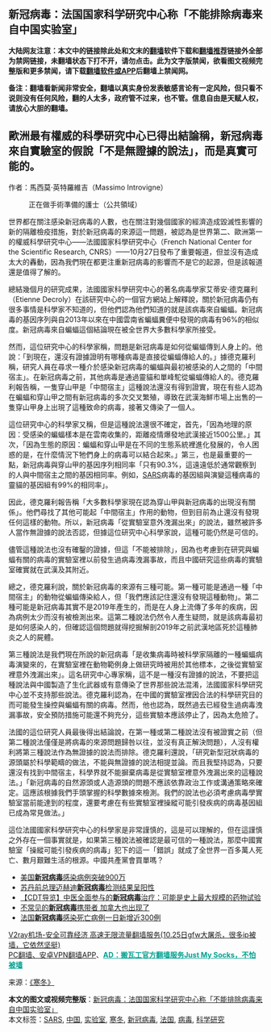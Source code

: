  <h2>新冠病毒：法国国家科学研究中心称「不能排除病毒来自中国实验室」</h2> <p class="notice"><b>大陆网友注意：本文中的链接除此处和文末的<a href="https://github.com/bannedbook/fanqiang" >翻墙</a>软件下载和<a href="https://github.com/killgcd/justmysocks/blob/master/README.md">翻墙推荐</a>链接外全部为禁网链接，未翻墙状态下打不开，请勿点击。此为文字版禁闻，欲看图文视频完整版和更多禁闻，请下载<a href="https://github.com/bannedbook/fanqiang">翻墙软件或APP</a>后翻墙上禁闻网。</p><p>备注：翻墙看新闻非常安全，翻墙以真实身份发表敏感言论有一定风险，但只看不说则没有任何风险，翻的人太多，政府管不过来，也不管。信息自由是天赋人权，请放心大胆的翻墙。</b></p>  <div class="entry"> <h2>&#27472;&#27954;&#26368;&#26377;&#27402;&#23041;&#30340;&#31185;&#23416;&#30740;&#31350;&#20013;&#24515;&#24050;&#24471;&#20986;&#32080;&#35542;&#31281;&#65292;&#26032;&#20896;&#30149;&#27602;&#20358;&#33258;&#23526;&#39511;&#23460;&#30340;&#20551;&#35498;&#12300;&#19981;&#26159;&#28961;&#35657;&#25818;&#30340;&#35498;&#27861;&#12301;&#65292;&#32780;&#26159;&#30495;&#23526;&#21487;&#33021;&#30340;&#12290;</h2> <p>&#20316;&#32773;&#65306;&#39340;&#35199;&#33707;&middot;&#33521;&#29305;&#32645;&#32173;&#21513;&#65288;Massimo Introvigne&#65289;</p> <figure id="attachment_23433" aria-describedby="caption-attachment-23433" style="width: 640px" ><source   type="image/webp"><source   type="image/jpeg"><figcaption id="caption-attachment-23433" >&#27491;&#22312;&#20570;&#25163;&#34899;&#28310;&#20633;&#30340;&#35703;&#22763;&#65288;&#20844;&#20849;&#38936;&#22495;&#65289;</figcaption></figure> <p>&#19990;&#30028;&#37117;&#22312;&#38364;&#27880;&#24863;&#26579;&#26032;&#20896;&#30149;&#27602;&#30340;&#20154;&#25976;&#65292;&#20063;&#22312;&#38364;&#27880;&#23565;&#24190;&#20491;&#22283;&#23478;&#30340;&#32147;&#28639;&#36896;&#25104;&#27584;&#28357;&#24615;&#24433;&#38911;&#30340;&#26032;&#30340;&#38548;&#38626;&#27298;&#30123;&#25514;&#26045;&#65292;&#23565;&#26044;&#26032;&#20896;&#30149;&#27602;&#30340;&#20358;&#28304;&#36889;&#19968;&#21839;&#38988;&#65292;&#34987;&#35469;&#28858;&#26159;&#19990;&#30028;&#31532;&#20108;&#12289;&#27472;&#27954;&#31532;&#19968;&#30340;&#27402;&#23041;&#31185;&#23416;&#30740;&#31350;&#20013;&#24515;&mdash;&mdash;&#27861;&#22283;&#22283;&#23478;&#31185;&#23416;&#30740;&#31350;&#20013;&#24515;&#65288;French National Center for the Scientific Research, CNRS&#65289;&mdash;&mdash;10&#26376;27&#26085;&#30332;&#24067;&#20102;&#37325;&#35201;&#22577;&#36947;&#65292;&#20294;&#20006;&#27794;&#26377;&#36896;&#25104;&#22826;&#22823;&#30340;&#36703;&#21205;&#65292;&#22240;&#28858;&#25105;&#20497;&#29694;&#22312;&#37117;&#26356;&#27880;&#37325;&#26032;&#20896;&#30149;&#27602;&#30340;&#24433;&#38911;&#32780;&#19981;&#26159;&#23427;&#30340;&#36215;&#28304;&#65292;&#20294;&#26159;&#35442;&#22577;&#36947;&#36996;&#26159;&#20540;&#24471;&#20102;&#35299;&#30340;&#12290;</p> <p>&#32317;&#32080;&#24190;&#20491;&#26376;&#30340;&#30740;&#31350;&#25104;&#26524;&#65292;&#27861;&#22283;&#22283;&#23478;&#31185;&#23416;&#30740;&#31350;&#20013;&#24515;&#30340;&#33879;&#21517;&#30149;&#27602;&#23416;&#23478;&#33406;&#33922;&#23433;&middot;&#24503;&#20811;&#32645;&#21033;&#65288;Etienne Decroly&#65289;&#22312;&#35442;&#30740;&#31350;&#20013;&#24515;&#30340;&#19968;&#20491;&#23448;&#26041;&#32178;&#31449;&#19978;&#35299;&#37323;&#35498;&#65292;&#38364;&#26044;&#26032;&#20896;&#30149;&#27602;&#20173;&#26377;&#24456;&#22810;&#20107;&#24773;&#26159;&#31185;&#23416;&#23478;&#19981;&#30693;&#36947;&#30340;&#65292;&#20294;&#20182;&#20497;&#35469;&#28858;&#20182;&#20497;&#30693;&#36947;&#30340;&#23601;&#26159;&#35442;&#30149;&#27602;&#20358;&#33258;&#34649;&#34656;&#12290;&#26032;&#20896;&#30149;&#27602;&#30340;&#22522;&#22240;&#24207;&#21015;&#33287;&#33258;2013&#24180;&#20197;&#20358;&#22312;&#20013;&#22283;&#38642;&#21335;&#30465;&#34649;&#34656;&#31966;&#20415;&#20013;&#30332;&#29694;&#30340;&#30149;&#27602;&#26377;96%&#30340;&#30456;&#20284;&#24230;&#12290;&#26032;&#20896;&#30149;&#27602;&#20358;&#33258;&#34649;&#34656;&#36889;&#20491;&#32080;&#35542;&#29694;&#22312;&#34987;&#20840;&#19990;&#30028;&#22823;&#22810;&#25976;&#31185;&#23416;&#23478;&#25152;&#25509;&#21463;&#12290;</p>  <p>&#28982;&#32780;&#65292;&#36889;&#20301;&#30740;&#31350;&#20013;&#24515;&#30340;&#31185;&#23416;&#23478;&#31281;&#65292;&#21839;&#38988;&#26159;&#26032;&#20896;&#30149;&#27602;&#26159;&#22914;&#20309;&#24478;&#34649;&#34656;&#20659;&#21040;&#20154;&#36523;&#19978;&#30340;&#12290;&#20182;&#35498;&#65306;&#12300;&#21040;&#29694;&#22312;&#65292;&#36996;&#27794;&#26377;&#35657;&#25818;&#35657;&#26126;&#26377;&#21738;&#31278;&#30149;&#27602;&#26159;&#30452;&#25509;&#24478;&#34649;&#34656;&#20659;&#32102;&#20154;&#30340;&#12290;&#12301;&#25818;&#24503;&#20811;&#32645;&#21033;&#31281;&#65292;&#30740;&#31350;&#20154;&#21729;&#22312;&#23563;&#27714;&#19968;&#31278;&#20171;&#26044;&#24863;&#26579;&#26032;&#20896;&#30149;&#27602;&#30340;&#34649;&#34656;&#33287;&#26368;&#21021;&#34987;&#24863;&#26579;&#30340;&#20154;&#20043;&#38291;&#30340;&#12300;&#20013;&#38291;&#23487;&#20027;&#12301;&#12290;&#22312;&#26032;&#20896;&#30149;&#27602;&#20043;&#21069;&#65292;&#20854;&#20182;&#30149;&#27602;&#26159;&#36890;&#36942;&#38728;&#35987;&#21644;&#21934;&#23792;&#39389;&#24478;&#34649;&#34656;&#20659;&#32102;&#20154;&#30340;&#12290;&#24503;&#20811;&#32645;&#21033;&#22577;&#21578;&#31281;&#65292;&#19968;&#38587;&#31359;&#23665;&#30002;&#26159;&#12300;&#20013;&#38291;&#23487;&#20027;&#12301;&#36889;&#31278;&#35498;&#27861;&#36996;&#27794;&#26377;&#24471;&#21040;&#35657;&#23526;&#65292;&#29694;&#22312;&#26377;&#20123;&#20154;&#35469;&#28858;&#22312;&#34649;&#34656;&#21644;&#31359;&#23665;&#30002;&#20043;&#38291;&#26377;&#26032;&#20896;&#30149;&#27602;&#30340;&#22810;&#27425;&#20132;&#21449;&#32321;&#27542;&#65292;&#23566;&#33268;&#22312;&#27494;&#28450;&#28023;&#39854;&#24066;&#22580;&#19978;&#20986;&#21806;&#30340;&#19968;&#38587;&#31359;&#23665;&#30002;&#36523;&#19978;&#20986;&#29694;&#20102;&#36889;&#31278;&#33268;&#21629;&#30340;&#30149;&#27602;&#65292;&#25509;&#33879;&#21448;&#20659;&#26579;&#20102;&#19968;&#20491;&#20154;&#12290;</p> <p>&#36889;&#20301;&#30740;&#31350;&#20013;&#24515;&#30340;&#31185;&#23416;&#23478;&#21448;&#31281;&#65292;&#20294;&#26159;&#36889;&#31278;&#35498;&#27861;&#36996;&#24456;&#19981;&#30906;&#23450;&#65292;&#39318;&#20808;&#65292;&#12300;&#22240;&#28858;&#22320;&#29702;&#30340;&#21407;&#22240;&#65306;&#21463;&#24863;&#26579;&#30340;&#34649;&#34656;&#27171;&#26412;&#26159;&#22312;&#38642;&#21335;&#25910;&#38598;&#30340;&#65292;&#36317;&#38626;&#30123;&#24773;&#29190;&#30332;&#22320;&#27494;&#28450;&#25509;&#36817;1500&#20844;&#37324;&#12290;&#12301;&#20854;&#27425;&#65292;&#12300;&#22240;&#28858;&#29983;&#24907;&#30340;&#21407;&#22240;&#65306;&#34649;&#34656;&#21644;&#31359;&#23665;&#30002;&#26159;&#22312;&#19981;&#21516;&#30340;&#29983;&#24907;&#31995;&#32113;&#35041;&#36914;&#21270;&#30332;&#23637;&#30340;&#65292;&#20196;&#20154;&#22256;&#24785;&#30340;&#26159;&#65292;&#22312;&#20160;&#40636;&#24773;&#27841;&#19979;&#29280;&#20497;&#36523;&#19978;&#30340;&#30149;&#27602;&#21487;&#20197;&#32080;&#21512;&#36215;&#20358;&#12290;&#12301;&#31532;&#19977;&#65292;&#20063;&#26159;&#26368;&#37325;&#35201;&#30340;&#19968;&#40670;&#65292;&#26032;&#20896;&#30149;&#27602;&#33287;&#31359;&#23665;&#30002;&#30340;&#22522;&#22240;&#24207;&#21015;&#30456;&#21516;&#29575;&#12300;&#21482;&#26377;90.3%&#65292;&#36889;&#36960;&#36960;&#20302;&#26044;&#36890;&#24120;&#35264;&#23519;&#21040;&#30340;&#20154;&#33287;&#20013;&#38291;&#23487;&#20027;&#20043;&#38291;&#30340;&#22522;&#22240;&#30456;&#21516;&#29575;&#12290;&#20363;&#22914;&#65292;<a href="https://www.bannedbook.org/bnews/tag/sars/" class="st_tag internal_tag" rel="tag" title="标签 SARS 下的日志">SARS</a>&#30149;&#27602;&#30340;&#22522;&#22240;&#32068;&#33287;&#28436;&#35722;&#36889;&#31278;&#30149;&#27602;&#30340;&#38728;&#35987;&#30340;&#22522;&#22240;&#32068;&#26377;99%&#30340;&#30456;&#21516;&#29575;&#12301;&#12290;</p> <p>&#22240;&#27492;&#65292;&#24503;&#20811;&#32645;&#21033;&#22577;&#21578;&#31281;&#12300;&#22823;&#22810;&#25976;&#31185;&#23416;&#23478;&#29694;&#22312;&#35469;&#28858;&#31359;&#23665;&#30002;&#33287;&#26032;&#20896;&#30149;&#27602;&#30340;&#20986;&#29694;&#27794;&#26377;&#38364;&#20418;&#12301;&#12290;&#20182;&#20497;&#23563;&#25214;&#20102;&#20854;&#20182;&#21487;&#33021;&#36215;&#12300;&#20013;&#38291;&#23487;&#20027;&#12301;&#20316;&#29992;&#30340;&#21205;&#29289;&#65292;&#20294;&#21040;&#30446;&#21069;&#28858;&#27490;&#36996;&#27794;&#26377;&#30332;&#29694;&#20219;&#20309;&#36889;&#27171;&#30340;&#21205;&#29289;&#12290;&#25152;&#20197;&#65292;&#26032;&#20896;&#30149;&#27602;&#12300;&#24478;&#23526;&#39511;&#23460;&#24847;&#22806;&#27945;&#28431;&#20986;&#20358;&#12301;&#30340;&#35498;&#27861;&#65292;&#38614;&#28982;&#34987;&#35377;&#22810;&#20154;&#30070;&#20316;&#28961;&#35657;&#25818;&#30340;&#35498;&#27861;&#21542;&#35469;&#65292;&#20294;&#25818;&#36889;&#20301;&#30740;&#31350;&#20013;&#24515;&#31185;&#23416;&#23478;&#35498;&#65292;&#36889;&#31278;&#21487;&#33021;&#20173;&#28982;&#26159;&#21487;&#20449;&#30340;&#12290;</p>  <p>&#20760;&#31649;&#36889;&#31278;&#35498;&#27861;&#20063;&#27794;&#26377;&#30906;&#38015;&#30340;&#35657;&#25818;&#65292;&#20294;&#36889;&#12300;&#19981;&#33021;&#34987;&#25490;&#38500;&#12301;&#65292;&#22240;&#28858;&#20063;&#32771;&#24942;&#21040;&#22312;&#30740;&#31350;&#33287;&#34649;&#34656;&#26377;&#38364;&#30340;&#30149;&#27602;&#30340;&#23526;&#39511;&#23460;&#35041;&#20197;&#21069;&#30332;&#29983;&#36942;&#30149;&#27602;&#27945;&#28431;&#20107;&#25925;&#65292;&#32780;&#19988;&#20013;&#22283;&#30740;&#31350;&#36889;&#20123;&#30149;&#27602;&#30340;&#23526;&#39511;&#23460;&#30906;&#23526;&#23601;&#22312;&#27494;&#28450;&#21450;&#20854;&#38468;&#36817;&#12290;</p> <p>&#32317;&#20043;&#65292;&#24503;&#20811;&#32645;&#21033;&#35498;&#65292;&#38364;&#26044;&#26032;&#20896;&#30149;&#27602;&#30340;&#20358;&#28304;&#26377;&#19977;&#31278;&#21487;&#33021;&#12290;&#31532;&#19968;&#31278;&#21487;&#33021;&#26159;&#36890;&#36942;&#19968;&#31278;&#12300;&#20013;&#38291;&#23487;&#20027;&#12301;&#30340;&#21205;&#29289;&#24478;&#34649;&#34656;&#20659;&#26579;&#32102;&#20154;&#65292;&#20294;&#12300;&#25105;&#20497;&#25033;&#35442;&#35352;&#20303;&#36996;&#27794;&#26377;&#30332;&#29694;&#36889;&#31278;&#21205;&#29289;&#12301;&#12290;&#31532;&#20108;&#31278;&#21487;&#33021;&#26159;&#26032;&#20896;&#30149;&#27602;&#20854;&#23526;&#19981;&#26159;2019&#24180;&#29986;&#29983;&#30340;&#65292;&#32780;&#26159;&#22312;&#20154;&#36523;&#19978;&#27969;&#20659;&#20102;&#22810;&#24180;&#30340;&#30142;&#30149;&#65292;&#22240;&#28858;&#30149;&#20363;&#22826;&#23569;&#32780;&#27794;&#26377;&#34987;&#27298;&#28204;&#20986;&#20358;&#12290;&#36889;&#31532;&#20108;&#31278;&#35498;&#27861;&#20173;&#28982;&#20196;&#20154;&#29986;&#29983;&#30097;&#21839;&#65292;&#23601;&#26159;&#35442;&#30149;&#27602;&#26368;&#21021;&#26159;&#22914;&#20309;&#24863;&#26579;&#20154;&#30340;&#65292;&#20294;&#30906;&#35469;&#36889;&#20491;&#21839;&#38988;&#23601;&#24471;&#25366;&#25496;&#35299;&#21078;2019&#24180;&#20043;&#21069;&#27494;&#28450;&#22320;&#21312;&#27515;&#26044;&#36889;&#31278;&#32954;&#28814;&#20043;&#20154;&#30340;&#23629;&#39636;&#12290;</p> <p>&#31532;&#19977;&#31278;&#35498;&#27861;&#26159;&#25105;&#20497;&#29694;&#22312;&#25152;&#35498;&#30340;&#26032;&#20896;&#30149;&#27602;&#12300;&#26159;&#25910;&#38598;&#30149;&#27602;&#26178;&#34987;&#31185;&#23416;&#23478;&#38548;&#38626;&#30340;&#19968;&#31278;&#34649;&#34656;&#30149;&#27602;&#28436;&#35722;&#20358;&#30340;&#65292;&#22312;&#23526;&#39511;&#23460;&#35041;&#22312;&#21205;&#29289;&#31684;&#20363;&#36523;&#19978;&#20570;&#30740;&#31350;&#26178;&#34987;&#29992;&#26044;&#20854;&#20182;&#27161;&#26412;&#65292;&#20043;&#24460;&#24478;&#23526;&#39511;&#23460;&#35041;&#24847;&#22806;&#27945;&#28431;&#20986;&#20358;&#12301;&#12290;&#36889;&#21517;&#30740;&#31350;&#20013;&#24515;&#23560;&#23478;&#31281;&#65292;&#36889;&#19981;&#26159;&#19968;&#31278;&#27794;&#26377;&#35657;&#25818;&#30340;&#35498;&#27861;&#65292;&#19981;&#35201;&#25226;&#36889;&#31278;&#35498;&#27861;&#33287;&#20013;&#22283;&#35069;&#36896;&#20102;&#29983;&#21270;&#27494;&#22120;&#25110;&#26377;&#24847;&#20659;&#26579;&#20102;&#19990;&#30028;&#37027;&#20123;&#35498;&#27861;&#28151;&#28102;&#65292;&#27861;&#22283;&#22283;&#23478;&#31185;&#23416;&#30740;&#31350;&#20013;&#24515;&#20006;&#19981;&#25903;&#25345;&#37027;&#20123;&#35498;&#27861;&#12290;&#24503;&#20811;&#32645;&#21033;&#35469;&#28858;&#65292;&#22312;&#20013;&#22283;&#30340;&#23526;&#39511;&#23460;&#35041;&#22240;&#21512;&#27861;&#30340;&#31185;&#23416;&#30740;&#31350;&#30446;&#30340;&#32780;&#21487;&#33021;&#30332;&#29983;&#25805;&#25511;&#33287;&#34649;&#34656;&#26377;&#38364;&#30340;&#30149;&#27602;&#12290;&#28982;&#32780;&#65292;&#20182;&#20063;&#35469;&#28858;&#65292;&#26082;&#28982;&#36942;&#21435;&#24050;&#32147;&#30332;&#29983;&#36942;&#30149;&#27602;&#27945;&#28431;&#20107;&#25925;&#65292;&#23433;&#20840;&#38928;&#38450;&#25514;&#26045;&#21487;&#33021;&#36996;&#19981;&#22816;&#20805;&#20998;&#65292;&#36889;&#20123;&#23526;&#39511;&#26412;&#25033;&#35442;&#20572;&#27490;&#20102;&#65292;&#22240;&#28858;&#22826;&#21361;&#38570;&#20102;&#12290;</p>  <p>&#27861;&#22283;&#30340;&#36889;&#20301;&#30740;&#31350;&#20154;&#21729;&#26368;&#24460;&#24471;&#20986;&#32080;&#35542;&#35498;&#65292;&#22312;&#31532;&#19968;&#31278;&#25110;&#31532;&#20108;&#31278;&#35498;&#27861;&#27794;&#26377;&#34987;&#35657;&#23526;&#20043;&#21069;&#65288;&#20294;&#31532;&#20108;&#31278;&#35498;&#27861;&#20677;&#20677;&#26159;&#23559;&#30149;&#27602;&#30340;&#20358;&#28304;&#21839;&#38988;&#27512;&#21646;&#20197;&#24448;&#65292;&#20006;&#27794;&#26377;&#30495;&#27491;&#35299;&#27770;&#21839;&#38988;&#65289;&#65292;&#20154;&#27794;&#26377;&#27402;&#21033;&#23559;&#31532;&#19977;&#31278;&#35498;&#27861;&#20316;&#28858;&#28961;&#35657;&#25818;&#30340;&#35498;&#27861;&#32780;&#25490;&#38500;&#12290;&#24503;&#20811;&#32645;&#21033;&#36996;&#35498;&#65292;&#12300;&#30740;&#31350;&#26032;&#22411;&#20896;&#29376;&#30149;&#27602;&#30340;&#28304;&#38957;&#23660;&#26044;&#31185;&#23416;&#31684;&#30087;&#30340;&#20570;&#27861;&#65292;&#19981;&#33021;&#33287;&#28961;&#35657;&#25818;&#30340;&#35498;&#27861;&#30456;&#25552;&#20006;&#35542;&#12290;&#32780;&#19988;&#25105;&#22533;&#25345;&#35469;&#28858;&#65292;&#21482;&#35201;&#36996;&#27794;&#26377;&#25214;&#21040;&#20013;&#38291;&#23487;&#20027;&#65292;&#31185;&#23416;&#30028;&#23601;&#19981;&#33021;&#25682;&#26820;&#30149;&#27602;&#26159;&#24478;&#23526;&#39511;&#23460;&#35041;&#24847;&#22806;&#27945;&#28431;&#20986;&#20358;&#30340;&#36889;&#31278;&#35498;&#27861;&#12290;&#12301;&#12300;&#26032;&#20896;&#30149;&#27602;&#30340;&#33258;&#28982;&#28304;&#38957;&#25110;&#20154;&#36896;&#28304;&#38957;&#30340;&#21839;&#38988;&#19981;&#25033;&#35442;&#20381;&#38752;&#25919;&#27835;&#24037;&#20316;&#25110;&#28317;&#36890;&#31574;&#30053;&#20358;&#30906;&#23450;&#12290;&#36889;&#25033;&#35442;&#26681;&#25818;&#25105;&#20497;&#25163;&#38957;&#25484;&#25569;&#30340;&#31185;&#23416;&#25976;&#25818;&#20358;&#27298;&#28204;&#12290;&#25105;&#20497;&#30340;&#35498;&#27861;&#20063;&#24517;&#38920;&#32771;&#24942;&#30149;&#27602;&#23416;&#23526;&#39511;&#23460;&#30070;&#21069;&#33021;&#36948;&#21040;&#30340;&#31243;&#24230;&#65292;&#36996;&#35201;&#32771;&#24942;&#22312;&#26377;&#20123;&#23526;&#39511;&#23460;&#35041;&#25805;&#32305;&#21487;&#33021;&#24341;&#30332;&#30142;&#30149;&#30340;&#30149;&#27602;&#22522;&#22240;&#32068;&#24050;&#25104;&#28858;&#24120;&#35211;&#20570;&#27861;&#12290;&#12301;</p> <p>&#36889;&#20301;&#27861;&#22283;&#22283;&#23478;&#31185;&#23416;&#30740;&#31350;&#20013;&#24515;&#30340;&#31185;&#23416;&#23478;&#26159;&#38750;&#24120;&#35641;&#24910;&#30340;&#65292;&#36889;&#26159;&#21487;&#20197;&#29702;&#35299;&#30340;&#65292;&#20294;&#22312;&#36889;&#35641;&#24910;&#20043;&#22806;&#23384;&#22312;&#19968;&#20491;&#20107;&#23526;&#23601;&#26159;&#65292;&#22914;&#26524;&#31532;&#19977;&#31278;&#35498;&#27861;&#34987;&#30906;&#35469;&#26159;&#26368;&#21487;&#20449;&#30340;&#19968;&#31278;&#35498;&#27861;&#65292;&#37027;&#40636;&#20013;&#22283;&#23526;&#39511;&#23460;&#12300;&#25805;&#32305;&#21487;&#33021;&#24341;&#30332;&#30142;&#30149;&#30340;&#30149;&#27602;&#12301;&#29359;&#19979;&#30340;&#36889;&#19968;&#12300;&#37679;&#35492;&#12301;&#23601;&#25104;&#20102;&#20840;&#19990;&#30028;&#19968;&#30334;&#22810;&#33836;&#20154;&#27515;&#20129;&#12289;&#25976;&#26376;&#33393;&#38627;&#29983;&#27963;&#30340;&#26681;&#28304;&#12290;&#20013;&#22283;&#20849;&#29986;&#40680;&#26371;&#36023;&#21934;&#21966;&#65311;</p> <ul class='op-related-articles' title='相关阅读'> <li><a href='https://www.bannedbook.org/bnews/worldnews/usa/20201031/1423225.html' target='_blank'>美国<b>新冠病毒</b>感染病例突破900万</a></li> <li><a href='https://www.bannedbook.org/bnews/baitai/20201030/1422759.html' target='_blank'>苏丹前总理迈赫迪<b>新冠病毒</b>检测结果呈阳性</a></li> <li><a href='https://www.bannedbook.org/bnews/baitai/20201029/1422250.html' target='_blank'>【CDT导览】中医全面参与的<b>新冠病毒</b>治疗：可能是史上最大规模的药物试验</a></li> <li><a href='https://www.bannedbook.org/bnews/cnnews/20201028/1421740.html' target='_blank'>不常见的<b>新冠病毒</b>携带者 加拿大也出现了</a></li> <li><a href='https://www.bannedbook.org/bnews/baitai/20201028/1421699.html' target='_blank'>法国<b>新冠病毒</b>感染死亡病例一日新增近300例</a></li> </ul> <p class="texttj"> <a href="https://www.bannedbook.org/forum23/topic22702.html" target="_blank">V2ray机场-安全可靠经济 高速无限流量翻墙服务(10.25日gfw大屠杀，很多ip被墙，它依然坚挺)</a><br/> <a href="https://github.com/bannedbook/fanqiang/wiki/%E7%A6%81%E9%97%BB%E7%BD%91%E5%AE%89%E5%8D%93%E7%BF%BB%E5%A2%99%E6%96%B0%E9%97%BBAPP" target="_blank">PC翻墙、安卓VPN翻墙APP</a>、<span onclick="window.open('https://github.com/killgcd/justmysocks/blob/master/README.md')" style="font-weight:bold;color:#00A191;cursor:pointer;text-decoration:underline;outline:none">AD：搬瓦工官方翻墙服务Just My Socks，不怕被墙</span></p><p>来源：<a class="src_link" href="https://zh.bitterwinter.org/" target="_blank" rel="noopener" >《寒冬》</a></p> <a name='sharetosocial'></a>       <div><b>本文的图文或视频完整版</b>：<a href='https://www.bannedbook.org/bnews/headline/20201102/1424212.html'>新冠病毒：法国国家科学研究中心称「不能排除病毒来自中国实验室」</a></div>  </div><!--END ENTRY--> <div class="postfooter"> <div>本文标签：<a href="https://www.bannedbook.org/bnews/tag/sars/" rel="tag">SARS</a>, <a href="https://www.bannedbook.org/bnews/tag/%E4%B8%AD%E5%9B%BD/" rel="tag">中国</a>, <a href="https://www.bannedbook.org/bnews/tag/%E5%AE%9E%E9%AA%8C%E5%AE%A4/" rel="tag">实验室</a>, <a href="https://www.bannedbook.org/bnews/tag/%E5%AF%92%E5%86%AC/" rel="tag">寒冬</a>, <a href="https://www.bannedbook.org/bnews/tag/%e6%96%b0%e5%86%a0%e7%97%85%e6%af%92/" rel="tag">新冠病毒</a>, <a href="https://www.bannedbook.org/bnews/tag/%e6%b3%95%e5%9b%bd/" rel="tag">法国</a>, <a href="https://www.bannedbook.org/bnews/tag/%e7%97%85%e6%af%92/" rel="tag">病毒</a>, <a href="https://www.bannedbook.org/bnews/tag/%E7%A7%91%E5%AD%A6%E7%A0%94%E7%A9%B6/" rel="tag">科学研究</a></div>  </div><!--END POSTFOOTER--> 